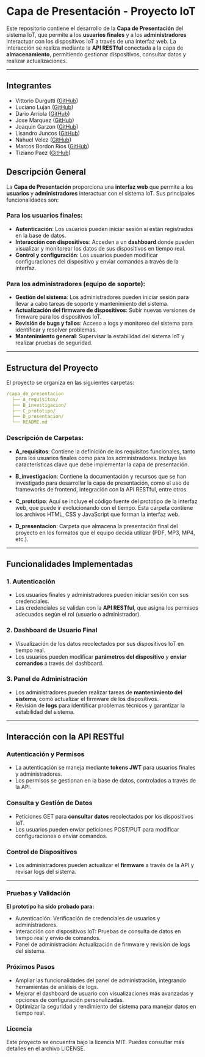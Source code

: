 # Capa de Presentación - Proyecto IoT

Este repositorio contiene el desarrollo de la **Capa de Presentación** del sistema IoT, que permite a los **usuarios finales** y a los **administradores** interactuar con los dispositivos IoT a través de una interfaz web. La interacción se realiza mediante la **API RESTful** conectada a la capa de **almacenamiento**, permitiendo gestionar dispositivos, consultar datos y realizar actualizaciones.

---

## Integrantes
- Vittorio Durgutti ([GitHub](https://github.com/vittoriodurigutti))
- Luciano Lujan ([GitHub](https://github.com/lucianoilujan))
- Dario Arriola ([GitHub](https://github.com/dr-arriola))
- Jose Marquez ([GitHub](https://github.com/marquezjose))
- Joaquin Garzon ([GitHub](https://github.com/Joacogarzonn))
- Lisandro Juncos ([GitHub](https://github.com/Lisandro-05))
- Nahuel Velez ([GitHub](https://github.com/Lucasmurua19))
- Marcos Bordon Rios ([GitHub](https://github.com/Marcos-BR-03))
- Tiziano Paez ([GitHub](https://github.com/tpaez))

## Descripción General

La **Capa de Presentación** proporciona una **interfaz web** que permite a los **usuarios** y **administradores** interactuar con el sistema IoT. Sus principales funcionalidades son:

### Para los usuarios finales:
- **Autenticación**: Los usuarios pueden iniciar sesión si están registrados en la base de datos.
- **Interacción con dispositivos**: Acceden a un **dashboard** donde pueden visualizar y monitorear los datos de sus dispositivos en tiempo real.
- **Control y configuración**: Los usuarios pueden modificar configuraciones del dispositivo y enviar comandos a través de la interfaz.

### Para los administradores (equipo de soporte):
- **Gestión del sistema**: Los administradores pueden iniciar sesión para llevar a cabo tareas de soporte y mantenimiento del sistema.
- **Actualización del firmware de dispositivos**: Subir nuevas versiones de firmware para los dispositivos IoT.
- **Revisión de bugs y fallos**: Acceso a logs y monitoreo del sistema para identificar y resolver problemas.
- **Mantenimiento general**: Supervisar la estabilidad del sistema IoT y realizar pruebas de seguridad.

---

## Estructura del Proyecto

El proyecto se organiza en las siguientes carpetas:

```yaml
/capa_de_presentacion  
  ├── A_requisitos/  
  ├── B_investigacion/  
  ├── C_prototipo/  
  ├── D_presentacion/  
  └── README.md  
```

### Descripción de Carpetas:

- **A_requisitos**: Contiene la definición de los requisitos funcionales, tanto para los usuarios finales como para los administradores. Incluye las características clave que debe implementar la capa de presentación.
  
- **B_investigacion**: Contiene la documentación y recursos que se han investigado para desarrollar la capa de presentación, como el uso de frameworks de frontend, integración con la API RESTful, entre otros.
  
- **C_prototipo**: Aquí se incluye el código fuente del prototipo de la interfaz web, que puede ir evolucionando con el tiempo. Esta carpeta contiene los archivos HTML, CSS y JavaScript que forman la interfaz web.
  
- **D_presentacion**: Carpeta que almacena la presentación final del proyecto en los formatos que el equipo decida utilizar (PDF, MP3, MP4, etc.).

---

## Funcionalidades Implementadas

### 1. Autenticación
- Los usuarios finales y administradores pueden iniciar sesión con sus credenciales.
- Las credenciales se validan con la **API RESTful**, que asigna los permisos adecuados según el rol (usuario o administrador).

### 2. Dashboard de Usuario Final
- Visualización de los datos recolectados por sus dispositivos IoT en tiempo real.
- Los usuarios pueden modificar **parámetros del dispositivo** y **enviar comandos** a través del dashboard.

### 3. Panel de Administración
- Los administradores pueden realizar tareas de **mantenimiento del sistema**, como actualizar el firmware de los dispositivos.
- Revisión de **logs** para identificar problemas técnicos y garantizar la estabilidad del sistema.

---

## Interacción con la API RESTful

### Autenticación y Permisos
- La autenticación se maneja mediante **tokens JWT** para usuarios finales y administradores.
- Los permisos se gestionan en la base de datos, controlados a través de la API.

### Consulta y Gestión de Datos
- Peticiones GET para **consultar datos** recolectados por los dispositivos IoT.
- Los usuarios pueden enviar peticiones POST/PUT para modificar configuraciones o enviar comandos.

### Control de Dispositivos
- Los administradores pueden actualizar el **firmware** a través de la API y revisar logs del sistema.

---

### Pruebas y Validación  
**El prototipo ha sido probado para:**  

- Autenticación: Verificación de credenciales de usuarios y administradores.
- Interacción con dispositivos IoT: Pruebas de consulta de datos en
tiempo real y envío de comandos.
- Panel de administración: Actualización de firmware y revisión de logs del sistema.

### Próximos Pasos
* Ampliar las funcionalidades del panel de administración, integrando herramientas de análisis de logs.
* Mejorar el dashboard de usuario con visualizaciones más avanzadas y opciones de configuración personalizadas.
* Optimizar la seguridad y rendimiento del sistema para manejar datos en tiempo real.  

### Licencia  
Este proyecto se encuentra bajo la licencia MIT. Puedes consultar más detalles en el archivo LICENSE.  
